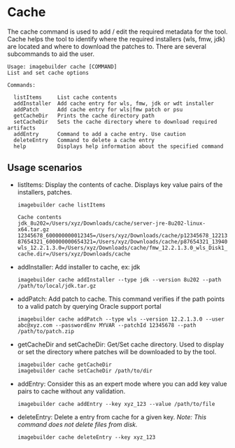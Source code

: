 # Cache

The cache command is used to add / edit the required metadata for the tool. Cache helps the tool to identify where the 
required installers (wls, fmw, jdk) are located and where to download the patches to. There are several subcommands to 
aid the user.

```
Usage: imagebuilder cache [COMMAND]
List and set cache options

Commands:

  listItems     List cache contents
  addInstaller  Add cache entry for wls, fmw, jdk or wdt installer
  addPatch      Add cache entry for wls|fmw patch or psu
  getCacheDir   Prints the cache directory path
  setCacheDir   Sets the cache directory where to download required artifacts
  addEntry      Command to add a cache entry. Use caution
  deleteEntry   Command to delete a cache entry
  help          Displays help information about the specified command
```

## Usage scenarios

- listItems: Display the contents of cache. Displays key value pairs of the installers, patches.
    ```
    imagebuilder cache listItems

    Cache contents
    jdk_8u202=/Users/xyz/Downloads/cache/server-jre-8u202-linux-x64.tar.gz
    12345678_600000000012345=/Users/xyz/Downloads/cache/p12345678_122130_Generic.zip
    87654321_600000000654321=/Users/xyz/Downloads/cache/p87654321_139400_Generic.zip
    wls_12.2.1.3.0=/Users/xyz/Downloads/cache/fmw_12.2.1.3.0_wls_Disk1_1of1.zip
    cache.dir=/Users/xyz/Downloads/cache
    ```

- addInstaller: Add installer to cache, ex: jdk
    ```
    imagebuilder cache addInstaller --type jdk --version 8u202 --path /path/to/local/jdk.tar.gz
    ```

- addPatch: Add patch to cache. This command verifies if the path points to a valid patch by querying Oracle support portal
    ```
    imagebuilder cache addPatch --type wls --version 12.2.1.3.0 --user abc@xyz.com --passwordEnv MYVAR --patchId 12345678 --path /path/to/patch.zip
    ```

- getCacheDir and setCacheDir: Get/Set cache directory. Used to display or set the directory where patches will be downloaded to by the tool.
    ```
    imagebuilder cache getCacheDir
    imagebuilder cache setCacheDir /path/to/dir
    ```
    
- addEntry: Consider this as an expert mode where you can add key value pairs to cache without any validation.
    ```
    imagebuilder cache addEntry --key xyz_123 --value /path/to/file
    ```

- deleteEntry: Delete a entry from cache for a given key. _Note: This command does not delete files from disk._ 
    ```
    imagebuilder cache deleteEntry --key xyz_123
    ```